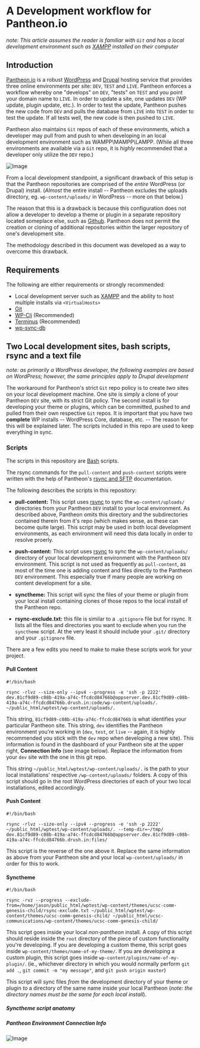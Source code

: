 # A Development workflow for Pantheon.io

_note: This article assumes the reader is familiar with `Git` and has a local development environment such as [XAMPP](https://www.apachefriends.org/index.html) installed on their computer_

## Introduction

[Pantheon.io](https://pantheon.io) is a robust [WordPress](https://wordpress.org) and [Drupal](https://drupal.org) hosting service that provides three online environments per site: `DEV`, `TEST` and `LIVE`. Pantheon enforces a workflow whereby one "develops" on `DEV`, "tests" on `TEST` and you point your domain name to `LIVE`. In order to update a site, one updates `DEV` (WP update, plugin update, etc.). In order to test the update, Pantheon pushes the new code from `DEV` and pulls the database from `LIVE` into `TEST` in order to test the update. If all tests well, the new code is then pushed to `LIVE`.

Pantheon also maintains `Git` repos of each of these environments, which a developer may pull from and push to when developing in an local development environment such as WAMPP\MAMPP\LAMPP. (While all three environments are available via a `Git` repo, it is _highly_ recommended that a developer only utilize the `DEV` repo.)


![Image](https://s3-us-west-1.amazonaws.com/mollusk/UCSC/pantheon-dev-workflow.png "Pantheon Development Paradigm")

From a local development standpoint, a significant drawback of this setup is that the Pantheon repositories are comprised of the _entire_ WordPress (or Drupal) install. (_Almost_ the entire install -- Pantheon excludes the uploads directory, eg. `wp-content/uploads/` in WordPress -- more on that below.)

The reason that this is a drawback is because this configuration does not allow a developer to develop a theme or plugin in a separate repository located someplace else, such as [Github](https://github.com). Pantheon does not permit the creation or cloning of additional repositories _within_ the larger repository of one's development site.

The methodology described in this document was developed as a way to overcome this drawback.

## Requirements

The following are either requirements or strongly recommended:

- Local development server such as [XAMPP](https://www.apachefriends.org/index.html) and the ability to host multiple installs via `<VirtualHosts>`
- [Git](https://Git-scm.com/)
- [WP-Cli](http://wp-cli.org/) (Recommended)
- [Terminus](https://pantheon.io/docs/terminus/install/) (Recommended)
- [wp-sync-db](https://github.com/wp-sync-db/wp-sync-db)

## Two Local development sites, bash scripts, rsync and a text file

_note:_ _as primarily a WordPress developer, the following examples are based on WordPress; however, the same principles apply to Drupal development_

The workaround for Pantheon's strict `Git` repo policy is to create _two_ sites on your local development machine. One site is simply a clone of your Pantheon `DEV` site, with its strict Git policy. The second install is for developing your theme or plugins, which can be committed, pushed to and pulled from their own respective `Git` repos. It is important that you have two **complete** WP installs -- WordPress Core, database, etc. -- The reason for this will be explained later. The scripts included in this repo are used to keep everything in sync.

### Scripts

The scripts in this repository are [Bash](https://ryanstutorials.net/bash-scripting-tutorial/bash-script.php) scripts.

The rsync commands for the `pull-content` and `push-content` scripts were written with the help of Pantheon's [rsync and SFTP](https://pantheon.io/docs/rsync-and-sftp/) documentation.

The following describes the scripts in this repository:

- **pull-content:** This script uses [rsync](https://rsync.samba.org/) to sync the `wp-content/uploads/` directories from your Pantheon `DEV` install to your local environment. As described above, Pantheon omits this directory and the subdirectories contained therein from it's repo (which makes sense, as these can become quite large). This script may be used in both local development environments, as each environment will need this data locally in order to resolve proerly.
- **push-content:** This script uses [rsync](https://rsync.samba.org/) to sync the `wp-content/uploads/` directory of your local development environment with the Pantheon `DEV` environment. This script is not used as frequently as `pull-content`, as most of the time one is adding content and files directly to the Pantheon `DEV` environment. This especially true if many people are working on content development for a site.
- **synctheme:** This script will sync the files of your theme or plugin from your local install containing clones of those repos to the local install of the Pantheon repo.

- **rsync-exclude.txt:** this file is similar to a `.gitignore` file but for rsync. It lists all the files and directories you want to exclude when you run the `synctheme` script. At the very least it should include your `.git/` directory and your `.gitignore` file.

There are a few edits you need to make to make these scripts work for your project.

#### Pull Content

```shell
#!/bin/bash

rsync -rlvz --size-only --ipv4 --progress -e 'ssh -p 2222' dev.81cf9d89-c08b-419a-a74c-ffcdcd84766b@appserver.dev.81cf9d89-c08b-419a-a74c-ffcdcd84766b.drush.in:code/wp-content/uploads/. ~/public_html/wptest/wp-content/uploads/.

```

This string, `81cf9d89-c08b-419a-a74c-ffcdcd84766b` is what identifies your particular Pantheon site. This string, `dev` identifies the Pantheon environment you're working in (`dev`, `test`, or `live` -- again, it is highly recommended you stick with the `dev` repo when developing a new site). This information is found in the dashboard of your Pantheon site at the upper right, **Connection Info** (see image below). Replace the information from your `dev` site with the one in this git repo.

This string `~/public_html/wptest/wp-content/uploads/.` is the path to your local installations' respective `/wp-content/uploads/` folders. A copy of this script should go in the root WordPress directories of each of your two local installations, edited accordingly.

#### Push Content

```shell
#!/bin/bash

rsync -rlvz --size-only --ipv4 --progress -e 'ssh -p 2222' ~/public_html/wptest/wp-content/uploads/. --temp-dir=~/tmp/ dev.81cf9d89-c08b-419a-a74c-ffcdcd84766b@appserver.dev.81cf9d89-c08b-419a-a74c-ffcdcd84766b.drush.in:files/

```

This script is the reverse of the one above it. Replace the same information as above from your Pantheon site and your local `wp-content/uploads/` in order for this to work.

#### Synctheme

```shell
#!/bin/bash

rsync -rvz --progress --exclude-from=/home/jason/public_html/wptest/wp-content/themes/ucsc-comm-genesis-child/rsync-exclude.txt ~/public_html/wptest/wp-content/themes/ucsc-comm-genesis-child/ ~/public_html/ucsc-communications/wp-content/themes/ucsc-comm-genesis-child/

```

This script goes inside your local _non-pantheon_ install. A copy of this script should reside inside the `root` directory of the piece of custom functionality you're developing. If you are developing a custom theme, this script goes inside `wp-content/themes/name-of-my-theme/`. If you are developing a custom plugin, this script goes inside `wp-content/plugins/name-of-my-plugin/`. (ie., whichever directory in which you would normally perform `git add .`, `git commit -m "my message"`, and `git push origin master`)

This script will sync files _from_ the development directory of your theme or plugin _to_ a directory of the same name inside your local Pantheon (_note: the directory names must be the same for each local install_).

##### Synctheme script anatomy



##### Pantheon Environment Connection Info

![Image](https://s3-us-west-1.amazonaws.com/mollusk/UCSC/pantheon-dashboard-connection-info.png "Image Title")
